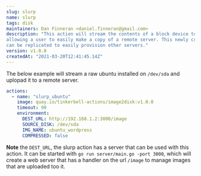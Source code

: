 ```yaml
---
slug: slurp
name: slurp
tags: disk
maintainers: Dan Finneran <daniel.finneran@gmail.com>
description: "This action will stream the contents of a block device to a remote server
allowing a user to easily make a copy of a remote server. This newly created disk image
can be replicated to easily provision other servers."
version: v1.0.0
createdAt: "2021-03-20T12:41:45.14Z"
---
```


The below example will stream a raw ubuntu installed on `/dev/sda` and uplopad it to
a remote server.

```yaml
actions:
  - name: "slurp_ubuntu"
    image: quay.io/tinkerbell-actions/image2disk:v1.0.0
    timeout: 90
    environment:
      DEST_URL: http://192.168.1.2:3000/image
      SOURCE_DISK: /dev/sda
      IMG_NAME: ubuntu_wordpress
      COMPRESSED: false
```

**Note** the `DEST_URL`, the slurp action has a server that can be used with this action.
It can be started with `go run server/main.go -port 3000`, which will create a web server
that has a handler on the url `/image` to manage images that are uploaded too it.
